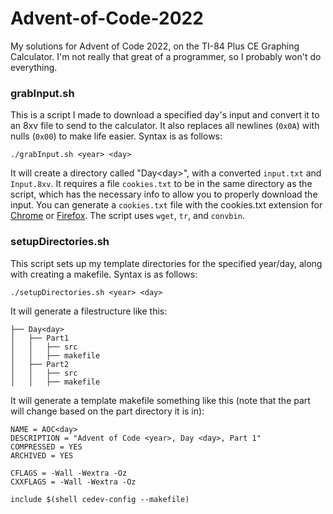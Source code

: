 # Advent-of-Code-2022
My solutions for Advent of Code 2022, on the TI-84 Plus CE Graphing Calculator. I'm not really that great of a programmer, so I probably won't do everything.

### grabInput.sh

This is a script I made to download a specified day's input and convert it to an 8xv file to send to the calculator. It also replaces all newlines (`0x0A`) with nulls (`0x00`) to make life easier. Syntax is as follows:

    ./grabInput.sh <year> <day>

It will create a directory called "Day\<day\>", with a converted `input.txt` and `Input.8xv`. It requires a file `cookies.txt` to be in the same directory as the script, which has the necessary info to allow you to properly download the input. You can generate a `cookies.txt` file with the cookies.txt extension for [Chrome](https://chrome.google.com/webstore/detail/get-cookiestxt/bgaddhkoddajcdgocldbbfleckgcbcid) or [Firefox](https://addons.mozilla.org/en-US/firefox/addon/cookies-txt/). The script uses `wget`, `tr`, and `convbin`.


### setupDirectories.sh

This script sets up my template directories for the specified year/day, along with creating a makefile. Syntax is as follows:

    ./setupDirectories.sh <year> <day>

It will generate a filestructure like this:

    ├── Day<day>
    │   ├── Part1
    │   │   ├── src
    │   │   ├── makefile
    │   ├── Part2
    │   │   ├── src
    │   │   ├── makefile

It will generate a template makefile something like this (note that the part will change based on the part directory it is in):

    NAME = AOC<day>
    DESCRIPTION = "Advent of Code <year>, Day <day>, Part 1"
    COMPRESSED = YES
    ARCHIVED = YES

    CFLAGS = -Wall -Wextra -Oz
    CXXFLAGS = -Wall -Wextra -Oz

    include $(shell cedev-config --makefile)
